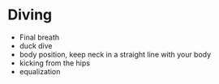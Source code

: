 # Diving

- Final breath
- duck dive
- body position, keep neck in a straight line with your body
- kicking from the hips
- equalization
